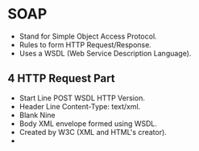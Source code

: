 # SOAP

* Stand for Simple Object Access Protocol. 
* Rules to form HTTP Request/Response.
* Uses a WSDL (Web Service Description Language).


## 4 HTTP Request Part

* Start Line POST WSDL HTTP Version. 
* Header Line Content-Type: text/xml. 
* Blank Nine
* Body XML envelope formed using WSDL.
* Created by W3C (XML and HTML's creator).
* 
